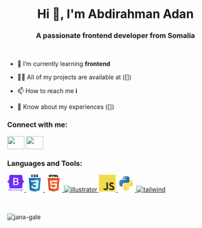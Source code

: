 


<h1 align="center">Hi 👋, I'm Abdirahman Adan</h1>
<h3 align="center">A passionate frontend developer from Somalia</h3>










<p align="left"> <img src="" /> </p>

- 🌱 I’m currently learning **frontend**

- 👨‍💻 All of my projects are available at ([])

- 📫 How to reach me **i**

- 📄 Know about my experiences ([])

<h3 align="left">Connect with me:</h3>
<p align="left">
<a href="https://fb.com/abdimajid john kulalihi" target="blank"><img align="center" src="" alt="" height="30" width="40" /></a>
<a href="https://instagram.com/abdimajid abdirashid" target="blank"><img align="center" src="" height="30" width="40" /></a>
</p>

<h3 align="left">Languages and Tools:</h3>
<p align="left"> <a href="https://getbootstrap.com" target="_blank" rel="noreferrer"> <img src="https://raw.githubusercontent.com/devicons/devicon/master/icons/bootstrap/bootstrap-plain-wordmark.svg" alt="bootstrap" width="40" height="40"/> </a> <a href="https://www.w3schools.com/css/" target="_blank" rel="noreferrer"> <img src="https://raw.githubusercontent.com/devicons/devicon/master/icons/css3/css3-original-wordmark.svg" alt="css3" width="40" height="40"/> </a> <a href="https://www.w3.org/html/" target="_blank" rel="noreferrer"> <img src="https://raw.githubusercontent.com/devicons/devicon/master/icons/html5/html5-original-wordmark.svg" alt="html5" width="40" height="40"/> </a> <a href="https://www.adobe.com/in/products/illustrator.html" target="_blank" rel="noreferrer"> <img src="https://www.vectorlogo.zone/logos/adobe_illustrator/adobe_illustrator-icon.svg" alt="illustrator" width="40" height="40"/> </a> <a href="https://developer.mozilla.org/en-US/docs/Web/JavaScript" target="_blank" rel="noreferrer"> <img src="https://raw.githubusercontent.com/devicons/devicon/master/icons/javascript/javascript-original.svg" alt="javascript" width="40" height="40"/> </a> <a href="https://www.python.org" target="_blank" rel="noreferrer"> <img src="https://raw.githubusercontent.com/devicons/devicon/master/icons/python/python-original.svg" alt="python" width="40" height="40"/> </a> <a href="https://tailwindcss.com/" target="_blank" rel="noreferrer"> <img src="https://www.vectorlogo.zone/logos/tailwindcss/tailwindcss-icon.svg" alt="tailwind" width="40" height="40"/> </a> </p>

<p><img align="left" src="" alt="" /></p>

<p>&nbsp;<img align="center" src="" /></p>

<p><img align="center" src="https://github-readme-streak-stats.herokuapp.com/?user=jana-gale&" alt="jana-gale" /></p>

